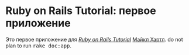 # Ruby on Rails Tutorial: первое приложение 

Это первое приложение для [*Ruby on Rails Tutorial*](http://railstutorial.org/) [Майкл Хартл](http://michaelhartl.com/). do not plan to run
<tt>rake doc:app</tt>.


